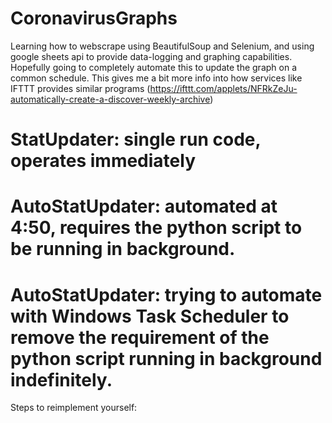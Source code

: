 # CoronavirusGraphs
Learning how to webscrape using BeautifulSoup and Selenium, and using google sheets api to provide data-logging and graphing capabilities. Hopefully going to completely automate this to update the graph on a common schedule. This gives me a bit more info into how services like IFTTT provides similar programs (https://ifttt.com/applets/NFRkZeJu-automatically-create-a-discover-weekly-archive)

# StatUpdater: single run code, operates immediately
# AutoStatUpdater: automated at 4:50, requires the python script to be running in background.
# AutoStatUpdater: trying to automate with Windows Task Scheduler to remove the requirement of the python script running in background indefinitely.


Steps to reimplement yourself:

